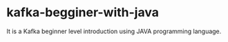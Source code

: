 # kafka-begginer-with-java
It is a Kafka beginner level introduction using JAVA programming language.
